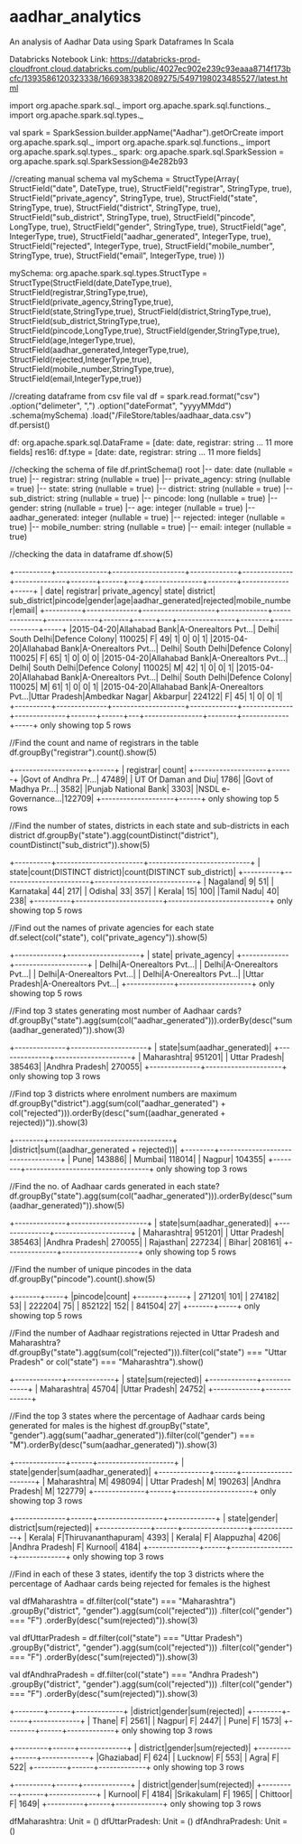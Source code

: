 # aadhar_analytics
An analysis of Aadhar Data using Spark Dataframes In Scala

Databricks Notebook Link: https://databricks-prod-cloudfront.cloud.databricks.com/public/4027ec902e239c93eaaa8714f173bcfc/1393586120323338/1669383382089275/5497198023485527/latest.html


import org.apache.spark.sql._
import org.apache.spark.sql.functions._
import org.apache.spark.sql.types._

val spark = SparkSession.builder.appName("Aadhar").getOrCreate
import org.apache.spark.sql._
import org.apache.spark.sql.functions._
import org.apache.spark.sql.types._
spark: org.apache.spark.sql.SparkSession = org.apache.spark.sql.SparkSession@4e282b93

//creating manual schema
val mySchema = StructType(Array(
  StructField("date", DateType, true),
  StructField("registrar", StringType, true),
  StructField("private_agency", StringType, true),
  StructField("state", StringType, true),
  StructField("district", StringType, true),
  StructField("sub_district", StringType, true),
  StructField("pincode", LongType, true),
  StructField("gender", StringType, true),
  StructField("age", IntegerType, true),
  StructField("aadhar_generated", IntegerType, true),
  StructField("rejected", IntegerType, true),
  StructField("mobile_number", StringType, true),
  StructField("email", IntegerType, true)
))

mySchema: org.apache.spark.sql.types.StructType = StructType(StructField(date,DateType,true), StructField(registrar,StringType,true), StructField(private_agency,StringType,true), StructField(state,StringType,true), StructField(district,StringType,true), StructField(sub_district,StringType,true), StructField(pincode,LongType,true), StructField(gender,StringType,true), StructField(age,IntegerType,true), StructField(aadhar_generated,IntegerType,true), StructField(rejected,IntegerType,true), StructField(mobile_number,StringType,true), StructField(email,IntegerType,true))


//creating dataframe from csv file
val df = spark.read.format("csv")
.option("delimeter", ",")
.option("dateFormat", "yyyyMMdd")
.schema(mySchema)
.load("/FileStore/tables/aadhaar_data.csv")
df.persist()

df: org.apache.spark.sql.DataFrame = [date: date, registrar: string ... 11 more fields]
res16: df.type = [date: date, registrar: string ... 11 more fields]

//checking the schema of file
df.printSchema()
root
 |-- date: date (nullable = true)
 |-- registrar: string (nullable = true)
 |-- private_agency: string (nullable = true)
 |-- state: string (nullable = true)
 |-- district: string (nullable = true)
 |-- sub_district: string (nullable = true)
 |-- pincode: long (nullable = true)
 |-- gender: string (nullable = true)
 |-- age: integer (nullable = true)
 |-- aadhar_generated: integer (nullable = true)
 |-- rejected: integer (nullable = true)
 |-- mobile_number: string (nullable = true)
 |-- email: integer (nullable = true)

//checking the data in dataframe
df.show(5)

+----------+--------------+--------------------+-------------+--------------+--------------+-------+------+---+----------------+--------+-------------+-----+
|      date|     registrar|      private_agency|        state|      district|  sub_district|pincode|gender|age|aadhar_generated|rejected|mobile_number|email|
+----------+--------------+--------------------+-------------+--------------+--------------+-------+------+---+----------------+--------+-------------+-----+
|2015-04-20|Allahabad Bank|A-Onerealtors Pvt...|        Delhi|   South Delhi|Defence Colony| 110025|     F| 49|               1|       0|            0|    1|
|2015-04-20|Allahabad Bank|A-Onerealtors Pvt...|        Delhi|   South Delhi|Defence Colony| 110025|     F| 65|               1|       0|            0|    0|
|2015-04-20|Allahabad Bank|A-Onerealtors Pvt...|        Delhi|   South Delhi|Defence Colony| 110025|     M| 42|               1|       0|            0|    1|
|2015-04-20|Allahabad Bank|A-Onerealtors Pvt...|        Delhi|   South Delhi|Defence Colony| 110025|     M| 61|               1|       0|            0|    1|
|2015-04-20|Allahabad Bank|A-Onerealtors Pvt...|Uttar Pradesh|Ambedkar Nagar|      Akbarpur| 224122|     F| 45|               1|       0|            0|    1|
+----------+--------------+--------------------+-------------+--------------+--------------+-------+------+---+----------------+--------+-------------+-----+
only showing top 5 rows

//Find the count and name of registrars in the table
df.groupBy("registrar").count().show(5)

+--------------------+------+
|           registrar| count|
+--------------------+------+
|Govt of Andhra Pr...| 47489|
| UT Of Daman and Diu|  1786|
|Govt of Madhya Pr...|  3582|
|Punjab National Bank|  3303|
|NSDL e-Governance...|122709|
+--------------------+------+
only showing top 5 rows

//Find the number of states, districts in each state and sub-districts in each district
df.groupBy("state").agg(countDistinct("district"), countDistinct("sub_district")).show(5)

+----------+------------------------+----------------------------+
|     state|count(DISTINCT district)|count(DISTINCT sub_district)|
+----------+------------------------+----------------------------+
|  Nagaland|                       9|                          51|
| Karnataka|                      44|                         217|
|    Odisha|                      33|                         357|
|    Kerala|                      15|                         100|
|Tamil Nadu|                      40|                         238|
+----------+------------------------+----------------------------+
only showing top 5 rows

//Find out the names of private agencies for each state
df.select(col("state"), col("private_agency")).show(5)

+-------------+--------------------+
|        state|      private_agency|
+-------------+--------------------+
|        Delhi|A-Onerealtors Pvt...|
|        Delhi|A-Onerealtors Pvt...|
|        Delhi|A-Onerealtors Pvt...|
|        Delhi|A-Onerealtors Pvt...|
|Uttar Pradesh|A-Onerealtors Pvt...|
+-------------+--------------------+
only showing top 5 rows

//Find top 3 states generating most number of Aadhaar cards?
df.groupBy("state").agg(sum(col("aadhar_generated"))).orderBy(desc("sum(aadhar_generated)")).show(3)

+--------------+---------------------+
|         state|sum(aadhar_generated)|
+--------------+---------------------+
|   Maharashtra|               951201|
| Uttar Pradesh|               385463|
|Andhra Pradesh|               270055|
+--------------+---------------------+
only showing top 3 rows

//Find top 3 districts where enrolment numbers are maximum
df.groupBy("district").agg(sum(col("aadhar_generated") + col("rejected"))).orderBy(desc("sum((aadhar_generated + rejected))")).show(3)

+--------+----------------------------------+
|district|sum((aadhar_generated + rejected))|
+--------+----------------------------------+
|    Pune|                            143886|
|  Mumbai|                            118014|
|  Nagpur|                            104355|
+--------+----------------------------------+
only showing top 3 rows

//Find the no. of Aadhaar cards generated in each state?
df.groupBy("state").agg(sum(col("aadhar_generated"))).orderBy(desc("sum(aadhar_generated)")).show(5)

+--------------+---------------------+
|         state|sum(aadhar_generated)|
+--------------+---------------------+
|   Maharashtra|               951201|
| Uttar Pradesh|               385463|
|Andhra Pradesh|               270055|
|     Rajasthan|               227234|
|         Bihar|               208161|
+--------------+---------------------+
only showing top 5 rows

//Find the number of unique pincodes in the data
df.groupBy("pincode").count().show(5)

+-------+-----+
|pincode|count|
+-------+-----+
| 271201|  101|
| 274182|   53|
| 222204|   75|
| 852122|  152|
| 841504|   27|
+-------+-----+
only showing top 5 rows

//Find the number of Aadhaar registrations rejected in Uttar Pradesh and Maharashtra?
df.groupBy("state").agg(sum(col("rejected"))).filter(col("state") === "Uttar Pradesh" or col("state") === "Maharashtra").show()

+-------------+-------------+
|        state|sum(rejected)|
+-------------+-------------+
|  Maharashtra|        45704|
|Uttar Pradesh|        24752|
+-------------+-------------+

//Find the top 3 states where the percentage of Aadhaar cards being generated for males is the highest
df.groupBy("state", "gender").agg(sum("aadhar_generated")).filter(col("gender") === "M").orderBy(desc("sum(aadhar_generated)")).show(3)

+--------------+------+---------------------+
|         state|gender|sum(aadhar_generated)|
+--------------+------+---------------------+
|   Maharashtra|     M|               498094|
| Uttar Pradesh|     M|               190263|
|Andhra Pradesh|     M|               122779|
+--------------+------+---------------------+
only showing top 3 rows

+--------------+------+------------------+-------------+
|         state|gender|          district|sum(rejected)|
+--------------+------+------------------+-------------+
|        Kerala|     F|Thiruvananthapuram|         4393|
|        Kerala|     F|         Alappuzha|         4206|
|Andhra Pradesh|     F|           Kurnool|         4184|
+--------------+------+------------------+-------------+
only showing top 3 rows

//Find in each of these 3 states, identify the top 3 districts where the percentage of Aadhaar cards being rejected for females is the highest

val dfMaharashtra = df.filter(col("state") === "Maharashtra")
.groupBy("district", "gender").agg(sum(col("rejected")))
.filter(col("gender") === "F")
.orderBy(desc("sum(rejected)")).show(3)

val dfUttarPradesh = df.filter(col("state") === "Uttar Pradesh")
.groupBy("district", "gender").agg(sum(col("rejected")))
.filter(col("gender") === "F")
.orderBy(desc("sum(rejected)")).show(3)

val dfAndhraPradesh = df.filter(col("state") === "Andhra Pradesh")
.groupBy("district", "gender").agg(sum(col("rejected")))
.filter(col("gender") === "F")
.orderBy(desc("sum(rejected)")).show(3)

+--------+------+-------------+
|district|gender|sum(rejected)|
+--------+------+-------------+
|   Thane|     F|         2561|
|  Nagpur|     F|         2447|
|    Pune|     F|         1573|
+--------+------+-------------+
only showing top 3 rows

+---------+------+-------------+
| district|gender|sum(rejected)|
+---------+------+-------------+
|Ghaziabad|     F|          624|
|  Lucknow|     F|          553|
|     Agra|     F|          522|
+---------+------+-------------+
only showing top 3 rows

+----------+------+-------------+
|  district|gender|sum(rejected)|
+----------+------+-------------+
|   Kurnool|     F|         4184|
|Srikakulam|     F|         1965|
|  Chittoor|     F|         1649|
+----------+------+-------------+
only showing top 3 rows

dfMaharashtra: Unit = ()
dfUttarPradesh: Unit = ()
dfAndhraPradesh: Unit = ()
